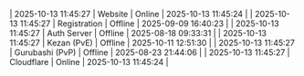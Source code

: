 | 2025-10-13 11:45:27 | Website | Online | 2025-10-13 11:45:24 |
| 2025-10-13 11:45:27 | Registration | Offline | 2025-09-09 16:40:23 |
| 2025-10-13 11:45:27 | Auth Server | Offline | 2025-08-18 09:33:31 |
| 2025-10-13 11:45:27 | Kezan (PvE) | Offline | 2025-10-11 12:51:30 |
| 2025-10-13 11:45:27 | Gurubashi (PvP) | Offline | 2025-08-23 21:44:06 |
| 2025-10-13 11:45:27 | Cloudflare | Online | 2025-10-13 11:45:24 |
